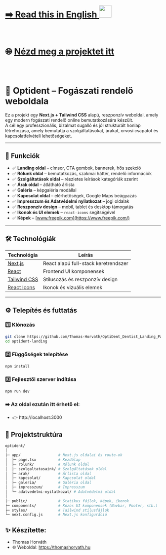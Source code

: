# [➡️ Read this in English <img src="https://flagcdn.com/w20/gb.png" width="40"/>](./README.md)
<br>

# 🌐 [Nézd meg a projektet itt](opti-dent.vercel.app) 
<br>
<br>


# 🦷 Optident – Fogászati rendelő weboldala

Ez a projekt egy **Next.js + Tailwind CSS** alapú, reszponzív weboldal, amely egy modern fogászati rendelő online bemutatkozására készült.  
A cél egy professzionális, bizalmat sugalló és jól strukturált honlap létrehozása, amely bemutatja a szolgáltatásokat, árakat, orvosi csapatot és kapcsolatfelvételi lehetőségeket.

---

## 📸 Funkciók

- ✅ **Landing oldal** – címsor, CTA gombok, bannerek, hős szekció  
- ✅ **Rólunk oldal** – bemutatkozás, szakmai háttér, rendelő információk  
- ✅ **Szolgáltatások oldal** – részletes leírások kategóriák szerint  
- ✅ **Árak oldal** – átlátható árlista  
- ✅ **Galéria** – képgaléria modállal  
- ✅ **Kapcsolat oldal** – elérhetőségek, Google Maps beágyazás  
- ✅ **Impresszum és Adatvédelmi nyilatkozat** – jogi oldalak  
- ✅ **Reszponzív design** – mobil, tablet és desktop támogatás  
- ✅ **Ikonok és UI elemek** – `react-icons` segítségével  
- ✅ **Képek** – [www.freepik.com](https://www.freepik.com/) 

---

## 🛠️ Technológiák

| Technológia | Leírás |
|------------|--------|
| [Next.js](https://nextjs.org/) | React alapú full-stack keretrendszer |
| [React](https://react.dev/) | Frontend UI komponensek |
| [Tailwind CSS](https://tailwindcss.com/) | Stílusozás és reszponzív design |
| [React Icons](https://react-icons.github.io/react-icons/) | Ikonok és vizuális elemek |


---

## ⚙️ Telepítés és futtatás

### 1️⃣ Klónozás

```bash
git clone https://github.com/Thomas-Horvath/OptiDent_Dentist_Landing_Page.git
cd optident-landing
```

### 2️⃣ Függőségek telepítése

```bash
npm install
```

### 3️⃣ Fejlesztői szerver indítása

```bash
npm run dev
```

### ➡️ Az oldal ezután itt érhető el:
- 👉 http://localhost:3000


## 📁 Projektstruktúra

``` bash
optident/
│
├─ app/                 # Next.js oldalai és route-ok
│  ├─ page.tsx          # Kezdőlap
│  ├─ rolunk/           # Rólunk oldal
│  ├─ szolgaltatasaink/ # Szolgáltatások oldal
│  ├─ arak/             # Árlista oldal
│  ├─ kapcsolat/        # Kapcsolat oldal
│  ├─ galeria/          # Galéria oldal
│  ├─ impresszum/       # Impresszum
│  └─ adatvedelmi-nyilatkozat/ # Adatvédelmi oldal
│
├─ public/              # Statikus fájlok, képek, ikonok
├─ components/          # Közös UI komponensek (Navbar, Footer, stb.)
├─ styles/              # Tailwind stílusfájlok
└─ next.config.js       # Next.js konfiguráció
```

## ✨ Készítette:
- Thomas Horváth
- 🌐 Weboldal: https://thomashorvath.hu



